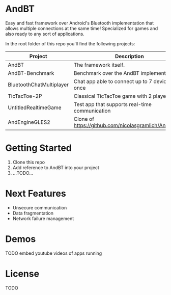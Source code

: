 AndBT
=====

Easy and fast framework over Android's Bluetooth implementation that allows multiple connections at the same time!
Specialized for games and also ready to any sort of applications.


In the root folder of this repo you'll find the following projects:

Project | Description
-------------------------|-------------
AndBT                    | The framework itself.
AndBT-Benchmark          | Benchmark over the AndBT implementation
BluetoothChatMultiplayer | Chat app able to connect up to 7 devices at once
TicTacToe-2P             | Classical TicTacToe game with 2 players
UntitledRealtimeGame     | Test app that supports real-time communication
AndEngineGLES2           | Clone of https://github.com/nicolasgramlich/AndEngine

Getting Started
=====
1. Clone this repo
2. Add reference to AndBT into your project
3. ...TODO...

Next Features
=====
 - Unsecure communication
 - Data fragmentation
 - Network failure management

Demos
=====
TODO embed youtube videos of apps running

License
=====
TODO
